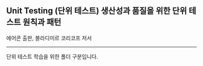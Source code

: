 ## Unit Testing (단위 테스트) 생산성과 품질을 위한 단위 테스트 원칙과 패턴

에어콘 출판, 블라디미르 코리코프 저서

---
단위 테스트 학습을 위한 폴더 구분입니다. 
